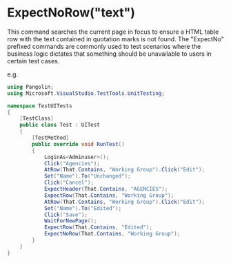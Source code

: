 # ExpectNoRow("text")



This command searches the current page in focus to ensure a HTML table row with the text contained in
quotation marks is not found. The "ExpectNo" prefixed commands are commonly used to test scenarios where the business logic dictates that something should be unavailable to users in certain test cases.

e.g.

```C#
using Pangolin;
using Microsoft.VisualStudio.TestTools.UnitTesting;

namespace TestUITests
{
    [TestClass]
    public class Test : UITest
    {
        [TestMethod]
        public override void RunTest()
        {
            LoginAs<Adminuser>();
            Click("Agencies");
            AtRow(That.Contains, "Working Group").Click("Edit");
            Set("Name").To("Unchanged");
            Click("Cancel");
            ExpectHeader(That.Contains, "AGENCIES");
            ExpectRow(That.Contains, "Working Group");
            AtRow(That.Contains, "Working Group").Click("Edit");
            Set("Name").To("Edited");
            Click("Save");
            WaitForNewPage();
            ExpectRow(That.Contains, "Edited");
            ExpectNoRow(That.Contains, "Working Group");
        }
    }
}
```

